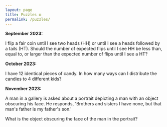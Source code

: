 ```yaml
---
layout: page
title: Puzzles ⚃
permalink: /puzzles/
---
```


**September 2023:**

I flip a fair coin until I see two heads (HH) or until I see a heads followed by a tails (HT).
Should the number of expected flips until I see HH be less than, equal to, or larger than the expected 
number of flips until I see a HT?

**October 2023:**

I have 12 identical pieces of candy. In how many ways can I distribute the candies to 4 
different kids?

**November 2023:**

A man in a gallery is asked about a portrait depicting a man with an object obscuring his face.
He responds, 'Brothers and sisters I have none, but that man's father is my father's son.'

What is the object obscuring the face of the man in the portrait?